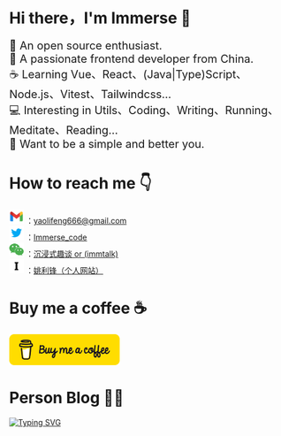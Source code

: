 <h1 align="left">Hi there，I'm Immerse 👋</h1>

<div align="left">
    <p align="left" style="font-size: 20px;">
    🔭 An open source enthusiast.<br/>
    🚀 A passionate frontend developer from China.<br/>
    ☕ Learning Vue、React、(Java|Type)Script、Node.js、Vitest、Tailwindcss...<br/>
    💻 Interesting in Utils、Coding、Writing、Running、Meditate、Reading...<br/>
    🌱 Want to be a simple and better you.<br/>
    </p>
</div>

<h1 align="left">How to reach me 👇</h1>
<p align="left">
    <div>
       <a href="https://mail.google.com/mail/u/0/#inbox?compose=new">
       <img width="26" src="/assets/gmail.svg"/></a> ：<a href="https://mail.google.com/mail/u/0/#inbox?compose=new" >yaolifeng666@gmail.com</a>
    </div>
    <div>
    <a href="https://twitter.com/Immerse_code"> <img width="26" src="/assets/twitter.svg"/></a> ：<a href="https://twitter.com/Immerse_code">Immerse_code</a>
    </div>
    <div>
    <div>
        <a href="https://mp.weixin.qq.com/s/xui2UBEtkJc46Q-ImWrv8g"><img width="26" height="26" src="/assets/wechat.png" alt="wechat"/></a> ：<a href="https://mp.weixin.qq.com/s/xui2UBEtkJc46Q-ImWrv8g">沉浸式趣谈 or (immtalk)</a>
    </div>
    <div>
        <a href="https://yaolifeng.com"><img width="26" height="26" src="/assets/Immerse-light.svg" alt="wechat"/></a> ：<a href="https://yaolifeng.com">姚利锋（个人网站）</a>
    </div>
</p>

<h1>Buy me a coffee ☕</h1>
<a href="https://yaolifeng.com/sponsor.html">
  <!-- <img src="https://img.shields.io/badge/Buy_Me_A_Coffee-0099ff?style=for-the-badge&logo=buy-me-a-coffee&logoColor=white" width="15%" alt="Support"/> -->
  <img src="/assets/buy_coffee2.png" width="200px" alt="Support"/>
</a>

<h1>Person Blog 🧑‍💻</h1>

[![Typing SVG](https://readme-typing-svg.herokuapp.com?font=DynaPuff&weight=500&duration=3000&pause=100000&color=2795FF&width=600&height=30&lines=Website:+【yaolifeng.com】)](https://yaolifeng.com)
